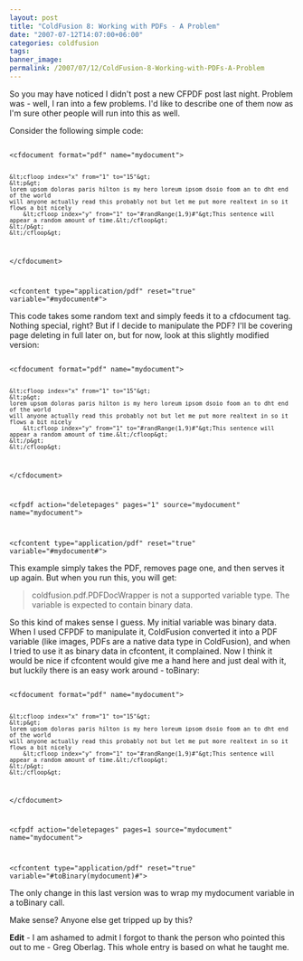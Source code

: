 ```yaml
---
layout: post
title: "ColdFusion 8: Working with PDFs - A Problem"
date: "2007-07-12T14:07:00+06:00"
categories: coldfusion 
tags: 
banner_image: 
permalink: /2007/07/12/ColdFusion-8-Working-with-PDFs-A-Problem
---
```


So you may have noticed I didn't post a new CFPDF post last night. Problem was - well, I ran into a few problems. I'd like to describe one of them now as I'm sure other people will run into this as well.

Consider the following simple code:

<code>
&lt;cfdocument format="pdf" name="mydocument"&gt;

	&lt;cfloop index="x" from="1" to="15"&gt;
	&lt;p&gt;
	lorem upsom doloras paris hilton is my hero loreum ipsom dsoio foom an to dht end of the world
	will anyone actually read this probably not but let me put more realtext in so it flows a bit nicely
		&lt;cfloop index="y" from="1" to="#randRange(1,9)#"&gt;This sentence will appear a random amount of time.&lt;/cfloop&gt;
	&lt;/p&gt;
	&lt;/cfloop&gt;

&lt;/cfdocument&gt;

			
&lt;cfcontent type="application/pdf" reset="true" variable="#mydocument#"&gt;
</code>

This code takes some random text and simply feeds it to a cfdocument tag. Nothing special, right? But if I decide to manipulate the PDF? I'll be covering page deleting in full later on, but for now, look at this slightly modified version:

<code>
&lt;cfdocument format="pdf" name="mydocument"&gt;

	&lt;cfloop index="x" from="1" to="15"&gt;
	&lt;p&gt;
	lorem upsom doloras paris hilton is my hero loreum ipsom dsoio foom an to dht end of the world
	will anyone actually read this probably not but let me put more realtext in so it flows a bit nicely
		&lt;cfloop index="y" from="1" to="#randRange(1,9)#"&gt;This sentence will appear a random amount of time.&lt;/cfloop&gt;
	&lt;/p&gt;
	&lt;/cfloop&gt;

&lt;/cfdocument&gt;


&lt;cfpdf action="deletepages" pages="1" source="mydocument" name="mydocument"&gt;
			
&lt;cfcontent type="application/pdf" reset="true" variable="#mydocument#"&gt;
</code>

This example simply takes the PDF, removes page one, and then serves it up again. But when you run this, you will get: 

<blockquote>
coldfusion.pdf.PDFDocWrapper is not a supported variable type. The variable is expected to contain binary data.
</blockquote>

So this kind of makes sense I guess. My initial variable was binary data. When I used CFPDF to manipulate it, ColdFusion converted it into a PDF variable (like images, PDFs are a native data type in ColdFusion), and when I tried to use it as binary data in cfcontent, it complained. Now I think it would be nice if cfcontent would give me a hand here and just deal with it, but luckily there is an easy work around - toBinary:

<code>
&lt;cfdocument format="pdf" name="mydocument"&gt;

	&lt;cfloop index="x" from="1" to="15"&gt;
	&lt;p&gt;
	lorem upsom doloras paris hilton is my hero loreum ipsom dsoio foom an to dht end of the world
	will anyone actually read this probably not but let me put more realtext in so it flows a bit nicely
		&lt;cfloop index="y" from="1" to="#randRange(1,9)#"&gt;This sentence will appear a random amount of time.&lt;/cfloop&gt;
	&lt;/p&gt;
	&lt;/cfloop&gt;

&lt;/cfdocument&gt;


&lt;cfpdf action="deletepages" pages=1 source="mydocument" name="mydocument"&gt;
			
&lt;cfcontent type="application/pdf" reset="true" variable="#toBinary(mydocument)#"&gt;
</code>

The only change in this last version was to wrap my mydocument variable in a toBinary call.

Make sense? Anyone else get tripped up by this?

<b>Edit</b> - I am ashamed to admit I forgot to thank the person who pointed this out to me - Greg Oberlag. This whole entry is based on what he taught me.